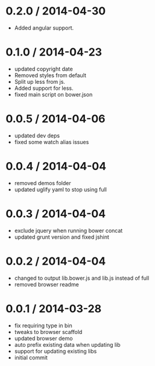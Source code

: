 
0.2.0 / 2014-04-30 
==================

  * Added angular support.

0.1.0 / 2014-04-23 
==================

  * updated copyright date
  * Removed styles from default
  * Split up less from js.
  * Added support for less.
  * fixed main script on bower.json

0.0.5 / 2014-04-06 
==================

  * updated dev deps
  * fixed some watch alias issues

0.0.4 / 2014-04-04 
==================

  * removed demos folder
  * updated uglify yaml to stop using full

0.0.3 / 2014-04-04 
==================

  * exclude jquery when running bower concat
  * updated grunt version and fixed jshint

0.0.2 / 2014-04-04 
==================

  * changed to output lib.bower.js and lib.js instead of full
  * removed browser readme

0.0.1 / 2014-03-28 
==================

  * fix requiring type in bin
  * tweaks to browser scaffold
  * updated browser demo
  * auto prefix existing data when updating lib
  * support for updating existing libs
  * initial commit
